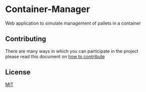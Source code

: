 # Container-Manager
Web application to simulate management of pallets in a container

## Contributing
There are many ways in which you can participate in the project  
please read this document on [how to contribute](CONTRIBUTING.md)

## License

[MIT](LICENSE)

